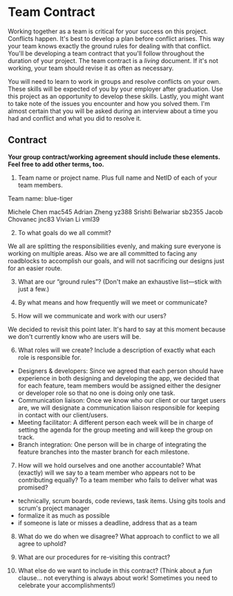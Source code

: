 # Team Contract

Working together as a team is critical for your success on this project. Conflicts happen. It's best to develop a plan before conflict arises. This way your team knows exactly the ground rules for dealing with that conflict. You'll be developing a team contract that you'll follow throughout the duration of your project. The team contract is a *living* document. If it's not working, your team should revise it as often as necessary.

You will need to learn to work in groups and resolve conflicts on your own. These skills will be expected of you by your employer after graduation. Use this project as an opportunity to develop these skills. Lastly, you might want to take note of the issues you encounter and how you solved them. I'm almost certain that you will be asked during an interview about a time you had and conflict and what you did to resolve it.

## Contract

**Your group contract/working agreement should include these elements. Feel free to add other terms, too.**

1. Team name or project name. Plus full name and NetID of each of your team members.

Team name: blue-tiger

Michele Chen mac545
Adrian Zheng yz388
Srishti Belwariar sb2355
Jacob Chovanec jnc83
Vivian Li vml39

2. To what goals do we all commit?

We all are splitting the responsibilities evenly, and making sure everyone is working on multiple areas. Also we are all committed to facing any roadblocks to accomplish our goals, and will not sacrificing our designs just for an easier route. 

3. What are our “ground rules”? (Don't make an exhaustive list—stick with just a few.)



4. By what means and how frequently will we meet or communicate?



5. How will we communicate and work with our users?

We decided to revisit this point later. It's hard to say at this moment because we don't currently know who are users will be.

6. What roles will we create? Include a description of exactly what each role is responsible for.

- Designers & developers: Since we agreed that each person should have experience in both designing and developing the app, we decided that for each feature, team members would be assigned either the designer or developer role so that no one is doing only one task. 
- Communication liaison: Once we know who our client or our target users are, we will designate a communication liaison responsible for keeping in contact with our client/users. 
- Meeting facilitator: A different person each week will be in charge of setting the agenda for the group meeting and will keep the group on track.
- Branch integration: One person will be in charge of integrating the feature branches into the master branch for each milestone.

7. How will we hold ourselves and one another accountable? What (exactly) will we say to a team member who appears not to be contributing equally? To a team member who fails to deliver what was promised?
- technically, scrum boards, code reviews, task items.  Using gits tools and scrum's project manager
- formalize it as much as possible
- if someone is late or misses a deadline, address that as a team


8. What do we do when we disagree? What approach to conflict to we all agree to uphold?



9. What are our procedures for re-visiting this contract?



10. What else do we want to include in this contract? (Think about a *fun* clause... not everything is always about work! Sometimes you need to celebrate your accomplishments!)



